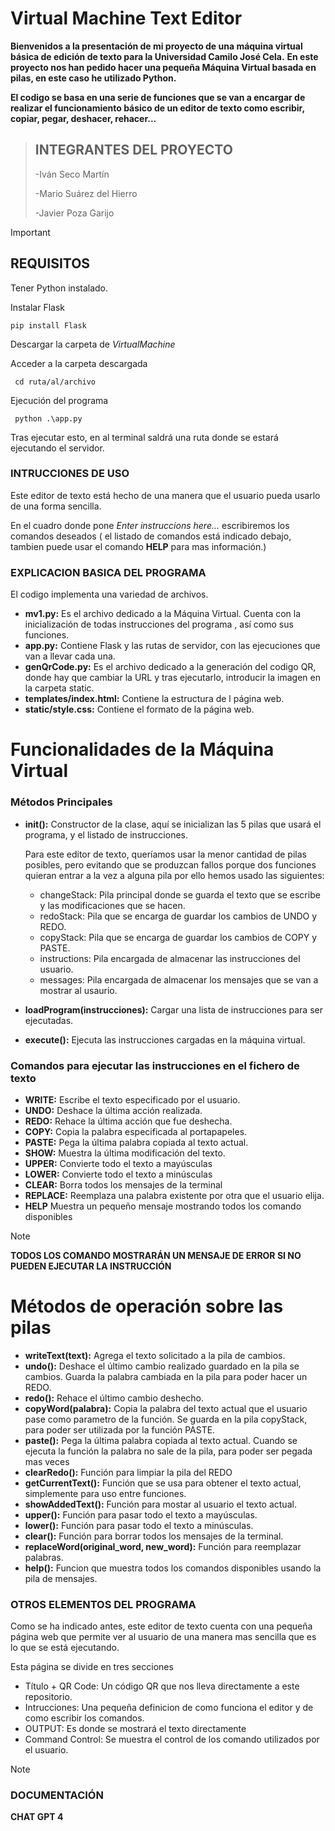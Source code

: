 # Virtual Machine Text Editor
**Bienvenidos a la presentación de mi proyecto de una máquina virtual básica de edición de texto para la Universidad Camilo José Cela.** 
**En este proyecto nos han pedido hacer una pequeña Máquina Virtual basada en pilas, en este caso he utilizado Python.**

**El codigo se basa en una serie de funciones que se van a encargar de realizar el funcionamiento básico de un editor de texto como escribir, copiar, pegar, deshacer, rehacer...**


> ## INTEGRANTES DEL PROYECTO
>  -Iván Seco Martín
>
>  -Mario Suárez del Hierro
>
>  -Javier Poza Garijo

>[!IMPORTANT]
>## REQUISITOS
>Tener Python instalado.
>
>Instalar Flask
>
>     pip install Flask  
>
>Descargar la carpeta de *VirtualMachine*
>
>Acceder a la carpeta descargada
>
>      cd ruta/al/archivo
>
>Ejecución del programa
>
>      python .\app.py
>Tras ejecutar esto, en al terminal saldrá una ruta donde se estará ejecutando el servidor.

### INTRUCCIONES DE USO
Este editor de texto está hecho de una manera que el usuario pueda usarlo de una forma sencilla.

En el cuadro donde pone *Enter instruccions here...* escribiremos los comandos deseados ( el listado de comandos está indicado debajo, tambien puede usar el comando **HELP** para mas información.)  



>
### EXPLICACION BASICA DEL PROGRAMA
El codigo implementa una variedad de archivos.

  - **mv1.py:** Es el archivo dedicado a la Máquina Virtual. Cuenta con la inicialización de todas instrucciones del programa , así como sus funciones.
  - **app.py:** Contiene Flask y las rutas de servidor, con las ejecuciones que van a llevar cada una.
  - **genQrCode.py:** Es el archivo dedicado a la generación del codigo QR, donde hay que cambiar la URL y tras ejecutarlo, introducir la imagen en la carpeta static.
  - **templates/index.html:** Contiene la estructura de l página web.
  - **static/style.css:** Contiene el formato de la página web.
  

# Funcionalidades de la Máquina Virtual
### Métodos Principales

- **__init__():** Constructor de la clase, aquí se inicializan las 5 pilas que usará el programa, y el listado de instrucciones.
  
  Para este editor de texto, queríamos usar la menor cantidad de pilas posibles, pero evitando que se produzcan fallos porque dos funciones quieran entrar a la vez a alguna pila por ello hemos usado las       siguientes:
  - changeStack: Pila principal donde se guarda el texto que se escribe y las modificaciones que se hacen.
  - redoStack: Pila que se encarga de guardar los cambios de UNDO y REDO.
  - copyStack: Pila que se encarga de guardar los cambios de COPY y PASTE.
  - instructions: Pila encargada de almacenar las instrucciones del usuario.
  - messages: Pila encargada de almacenar los mensajes que se van a mostrar al usaurio.
      
- **loadProgram(instrucciones):** Cargar una lista de instrucciones para ser ejecutadas.
- **execute():** Ejecuta las instrucciones cargadas en la máquina virtual.

### Comandos para ejecutar las instrucciones en el fichero de texto
- **WRITE:** Escribe el texto especificado por el usuario.
- **UNDO:** Deshace la última acción realizada.
- **REDO:** Rehace la última acción que fue deshecha.
- **COPY:** Copia la palabra especificada al portapapeles.
- **PASTE:** Pega la última palabra copiada al texto actual.
- **SHOW:** Muestra la última modificación del texto.
- **UPPER:** Convierte todo el texto a mayúsculas
- **LOWER:** Convierte todo el texto a minúsculas
- **CLEAR:** Borra todos los mensajes de la terminal
- **REPLACE:** Reemplaza una palabra existente por otra que el usuario elija.
- **HELP** Muestra un pequeño mensaje mostrando todos los comando disponibles
>[!NOTE]
>**TODOS LOS COMANDO MOSTRARÁN UN MENSAJE DE ERROR SI NO PUEDEN EJECUTAR LA INSTRUCCIÓN**

# Métodos de operación sobre las pilas
- **writeText(text):**  Agrega el texto solicitado a la pila de cambios.
- **undo():**  Deshace el último cambio realizado guardado en la pila se cambios. Guarda la palabra cambiada en la pila para poder hacer un REDO.
- **redo():**  Rehace el último cambio deshecho.
- **copyWord(palabra):**  Copia la palabra del texto actual que el usuario pase como parametro de la función. Se guarda en la pila copyStack, para poder ser utilizada por la función PASTE.
- **paste():**   Pega la última palabra copiada al texto actual. Cuando se ejecuta la función la palabra no sale de la pila, para poder ser pegada mas veces
- **clearRedo():** Función para limpiar la pila del REDO
- **getCurrentText():**  Función que se usa para obtener el texto actual, simplemente para uso entre funciones.
- **showAddedText():** Función para mostar al usuario el texto actual.
- **upper():** Función para pasar todo el texto a mayúsculas.
- **lower():** Función para pasar todo el texto a minúsculas.
- **clear():** Función para borrar todos los mensajes de la terminal.
- **replaceWord(original_word, new_word):** Función para reemplazar palabras.
- **help():** Funcion que muestra todos los comandos disponibles usando la pila de mensajes.


### OTROS ELEMENTOS DEL PROGRAMA
Como se ha indicado antes, este editor de texto cuenta con una pequeña página web que permite ver al usuario de una manera mas sencilla que es lo que se está ejecutando.

Esta página se divide en tres secciones
  - Título + QR Code: Un código QR que nos lleva directamente a este repositorio.
  - Intrucciones: Una pequeña definicion de como funciona el editor y de como escribir los comandos.
  - OUTPUT: Es donde se mostrará el texto directamente
  - Command Control: Se muestra el control de los comando utilizados por el usuario.


>[!NOTE]
>### DOCUMENTACIÓN
> 
>
> **CHAT GPT 4**
